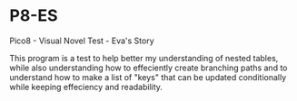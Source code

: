 # P8-ES
Pico8 - Visual Novel Test - Eva's Story

This program is a test to help better my understanding of nested tables, while also understanding how to effeciently create branching paths and to understand how to make a list of "keys" that can be updated conditionally while keeping effeciency and readability.
